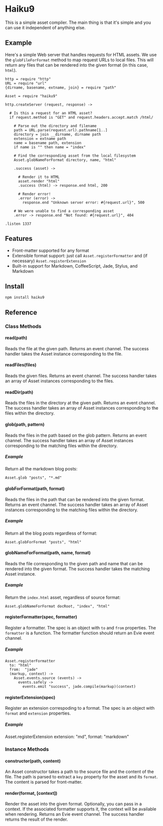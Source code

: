 # Haiku9

This is a simple asset compiler. The main thing is that it's simple and you can use it independent of anything else.

## Example

Here's a simple Web server that handles requests for HTML assets. We use the `globFileForFormat` method to map request URLs to local files. This will return any files that can be rendered into the given format (in this case, `html`).

```coffee-script
http = require "http"
URL = require "url"
{dirname, basename, extname, join} = require "path"

Asset = require "haiku9"

http.createServer (request, response) ->

  # Is this a request for an HTML asset?
  if request.method is "GET" and request.headers.accept.match /html/

    # Parse out the directory and filename
    path = URL.parse(request.url).pathname[1..]
    directory = join __dirname, dirname path
    extension = extname path
    name = basename path, extension
    if name is "" then name = "index"

    # Find the corresponding asset from the local filesystem
    Asset.globNameForFormat directory, name, "html"

    .success (asset) ->

      # Render it to HTML
      asset.render "html"
      .success (html) -> response.end html, 200

      # Render error!
      .error (error) ->
        response.end "Unknown server error: #{request.url}", 500

    # We were unable to find a corresponding asset
    .error -> response.end "Not found: #{request.url}", 404

.listen 1337
```

## Features

* Front-matter supported for any format
* Extensible format support: just call `Asset.registerFormatter` and (if necessary) `Asset.registerExtension`
* Built-in support for Markdown, CoffeeScript, Jade, Stylus, and Markdown


## Install

    npm install haiku9

## Reference

### Class Methods

#### read(path)

Reads the file at the given path. Returns an event channel. The success handler takes the Asset instance corresponding to the file.

#### readFiles(files)

Reads the given files. Returns an event channel. The success handler takes an array of Asset instances corresponding to the files.

#### readDir(path)

Reads the files in the directory at the given path. Returns an event channel. The success handler takes an array of Asset instances corresponding to the files within the directory.

#### glob(path, pattern)

Reads the files in the path based on the glob pattern. Returns an event channel. The success handler takes an array of Asset instances corresponding to the matching files within the directory.

##### Example

Return all the markdown blog posts:

```coffee-script
Asset.glob "posts", "*.md"
```

#### globForFormat(path, format)

Reads the files in the path that can be rendered into the given format. Returns an event channel. The success handler takes an array of Asset instances corresponding to the matching files within the directory.

##### Example

Return all the blog posts regardless of format:

```coffee-script
Asset.globForFormat "posts", "html"
```

#### globNameForFormat(path, name, format)

Reads the file corresponding to the given path and name that can be rendered into the given format. The success handler takes the matching Asset instance.

##### Example

Return the `index.html` asset, regardless of source format:

```coffee-script
Asset.globNameForFormat docRoot, "index", "html"
```

#### registerFormatter(spec, formatter)

Register a formatter. The spec is an object with `to` and `from` properties. The `formatter` is a function. The formatter function should return an Evie event channel.

##### Example

```coffee-script
Asset.registerFormatter
  to: "html"
  from:  "jade"
  (markup, context) ->
    Asset.events.source (events) ->
      events.safely ->
        events.emit "success", jade.compile(markup)(context)
```

#### registerExtension(spec)

Register an extension correspoding to a format. The spec is an object with `format` and `extension` properties.

##### Example

Asset.registerExtension extension: "md", format: "markdown"

### Instance Methods

#### constructor(path, content)

An Asset constructor takes a path to the source file and the content of the file. The path is parsed to extract a `key` property for the asset and its `format`. The content is parsed for front-matter.

#### render(format, [context])

Render the asset into the given format. Optionally, you can pass in a context. If the associated formatter supports it, the context will be available when rendering. Returns an Evie event channel. The success handler returns the result of the render.
